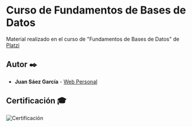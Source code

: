 # Curso de Fundamentos de Bases de Datos

Material realizado en el curso de "Fundamentos de Bases de Datos" de [Platzi]()

## Autor ✒️

* **Juan Sáez García** -  [Web Personal](https://juamber.com)


## Certificación 🎓

![Certificación](https://github.com/JuamBer/Platzi-CursoFundamentosBasesDeDatos/blob/master/img-licencia/)

